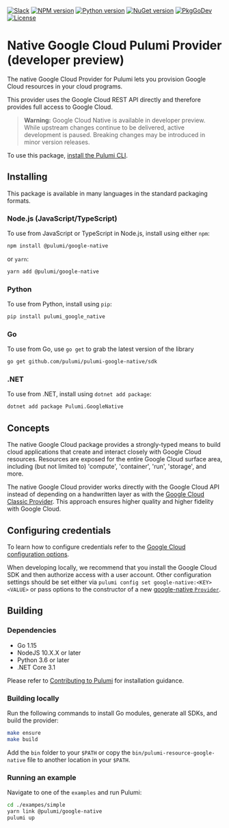 [![Slack](http://www.pulumi.com/images/docs/badges/slack.svg)](https://slack.pulumi.com)
[![NPM version](https://badge.fury.io/js/%40pulumi%2Fgoogle-native.svg)](https://npmjs.com/package/@pulumi/google-native)
[![Python version](https://badge.fury.io/py/pulumi-google-native.svg)](https://pypi.org/project/pulumi-google-native)
[![NuGet version](https://badge.fury.io/nu/pulumi.googlenative.svg)](https://badge.fury.io/nu/pulumi.googlenative)
[![PkgGoDev](https://pkg.go.dev/badge/github.com/pulumi/pulumi-google-native/sdk/go)](https://pkg.go.dev/github.com/pulumi/pulumi-google-native/sdk/go)
[![License](https://img.shields.io/npm/l/%40pulumi%2Fgoogle-native.svg)](https://github.com/pulumi/pulumi-google-native/blob/master/LICENSE)

# Native Google Cloud Pulumi Provider (developer preview)

The native Google Cloud Provider for Pulumi lets you provision Google Cloud resources in your cloud programs.

This provider uses the Google Cloud REST API directly and therefore provides full access to Google Cloud.

> **Warning:** Google Cloud Native is available in developer preview. While upstream changes continue to be delivered, active development is paused. Breaking changes may be introduced in minor version releases.

To use this package, [install the Pulumi CLI](https://www.pulumi.com/docs/get-started/install/).

## Installing

This package is available in many languages in the standard packaging formats.

### Node.js (JavaScript/TypeScript)

To use from JavaScript or TypeScript in Node.js, install using either `npm`:

```bash
npm install @pulumi/google-native
```

or `yarn`:

```bash
yarn add @pulumi/google-native
```

### Python

To use from Python, install using `pip`:

```bash
pip install pulumi_google_native
```

### Go

To use from Go, use `go get` to grab the latest version of the library

```bash
go get github.com/pulumi/pulumi-google-native/sdk
```

### .NET

To use from .NET, install using `dotnet add package`:

```bash
dotnet add package Pulumi.GoogleNative
```

## Concepts

The native Google Cloud package provides a strongly-typed means to build cloud applications that create
and interact closely with Google Cloud resources.  Resources are exposed for the entire Google Cloud surface area,
including (but not limited to) 'compute', 'container', 'run', 'storage', and more.

The native Google Cloud provider works directly with the Google Cloud API instead of depending on a
handwritten layer as with the [Google Cloud Classic Provider](https://github.com/pulumi/pulumi-gcp). This approach ensures higher
quality and higher fidelity with Google Cloud.

## Configuring credentials

To learn how to configure credentials refer to the [Google Cloud configuration options](https://www.pulumi.com/registry/packages/google-native/installation-configuration/#configuration-options).

When developing locally, we recommend that you install the Google Cloud SDK and then authorize access with a user
account. Other configuration settings should be set either via `pulumi config set google-native:<KEY> <VALUE>` or
pass options to the constructor of a new [google-native `Provider`](https://www.pulumi.com/registry/packages/google-native/api-docs/provider/).

## Building

### Dependencies

- Go 1.15
- NodeJS 10.X.X or later
- Python 3.6 or later
- .NET Core 3.1

Please refer to [Contributing to Pulumi](https://github.com/pulumi/pulumi/blob/master/CONTRIBUTING.md) for installation
guidance.

### Building locally

Run the following commands to install Go modules, generate all SDKs, and build the provider: 

```bash
make ensure
make build
```

Add the `bin` folder to your `$PATH` or copy the `bin/pulumi-resource-google-native` file to another location in your `$PATH`.

### Running an example

Navigate to one of the `examples` and run Pulumi:

```bash
cd ./exampes/simple
yarn link @pulumi/google-native
pulumi up
```
